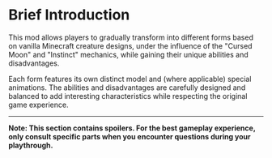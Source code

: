 # Brief Introduction

This mod allows players to gradually transform into different forms based on vanilla Minecraft creature designs, under the influence of the "Cursed Moon" and "Instinct" mechanics, while gaining their unique abilities and disadvantages.

Each form features its own distinct model and (where applicable) special animations. The abilities and disadvantages are carefully designed and balanced to add interesting characteristics while respecting the original game experience.



---

**Note: This section contains spoilers. For the best gameplay experience, only consult specific parts when you encounter questions during your playthrough.**
